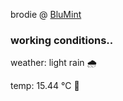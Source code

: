 brodie @ [BluMint](https://www.linkedin.com/company/blumint-io/)

<!--weather_start-->
### working conditions..

weather: light rain 🌧️

temp: 15.44 °C 👕

<!--weather_end-->
